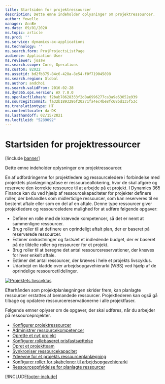 ```yaml
---
title: Startsiden for projektressourcer
description: Dette emne indeholder oplysninger om projektressourcer.
author: Yowelle
manager: AnnBe
ms.date: 09/01/2020
ms.topic: article
ms.prod: ''
ms.service: dynamics-ax-applications
ms.technology: ''
ms.search.form: ProjProjectsListPage
audience: Application User
ms.reviewer: josaw
ms.search.scope: Core, Operations
ms.custom: 82022
ms.assetid: bd2fb375-84c6-428a-8e54-f0f719045898
ms.search.region: Global
ms.author: andchoi
ms.search.validFrom: 2016-02-28
ms.dyn365.ops.version: AX 7.0.0
ms.openlocfilehash: f2bab78628333f2d8a6996277ca3a9e63052e939
ms.sourcegitcommit: fa32b1893286f20271fa4ec4be8fc68bd135f53c
ms.translationtype: HT
ms.contentlocale: da-DK
ms.lasthandoff: 02/15/2021
ms.locfileid: "5289092"
---
```

# <a name="project-resourcing-home-page"></a>Startsiden for projektressourcer

[!include [banner](../includes/banner.md)]

Dette emne indeholder oplysninger om projektressourcer.

En af udfordringerne for projektledere og ressourceledere i forbindelse med projektets planlægningsfase er ressourceallokering, hvor de skal afgøre og reservere den korrekte ressource til at arbejde på et projekt. I Dynamics 365 Finance kan du ved hjælp af ressourcekapaciteter for projekter definere roller, der behandles som midlertidige ressourcer, som kan reserveres til en bestemt aftale eller som en del af en aftale. Denne type ressourcer giver projektledere og ressourceledere mulighed for at udføre følgende opgaver:

- Definer en rolle med de krævede kompetencer, så det er nemt at sammenligne ressourcer.
- Brug roller til at definere en oprindeligt aftalt plan, der er baseret på reserverede ressourcer.
- Estimer omkostninger og fastsæt et indledende budget, der er baseret på de tildelte roller og ressourcer for et projekt.
- Brug roller til at beregne det antal ressourcereservationer, der kræves for hver enkelt aftale.
- Estimer det antal ressourcer, der kræves i hele et projekts livscyklus.
- Udarbejd en kladde over arbejdsopgavehierarki (WBS) ved hjælp af de oprindelige ressourcetildelinger.

[![Projektets livscyklus](./media/projectresourcing02-1024x812.jpg)](./media/projectresourcing02.jpg)

Efterhånden som projektplanlægningen skrider frem, kan planlagte ressourcer erstattes af bemandede ressourcer. Projektlederen kan også gå tilbage og opdatere ressourcereservationerne i alle projektfaser.

Følgende emner oplyser om de opgaver, der skal udføres, når du arbejder på ressourceprojekter.

- [Konfigurer projektressourcer](set-up-project-resources.md)
- [Administrer ressourcekompetencer](manage-resource-competencies.md)
- [Oprette et nyt projekt](create-new-project.md)
- [Konfigurer rollebaseret prisfastsættelse](set-up-role-based-pricing.md)
- [Opret et projektteam](create-project-team.md)
- [Synkroniser ressourcekapacitet](synchronize-resource-capacity.md)
- [Ydeevne for et projekts ressourceplanlægning](project-scheduling-performance.md)
- [Konfigurer roller for skabeloner til arbejdsopgavehierarki](set-up-roles-wbs-template.md)
- [Ressourceopfyldelse for planlagte ressourcer](resource-fulfillment-planned-resources.md)


[!INCLUDE[footer-include](../includes/footer-banner.md)]
